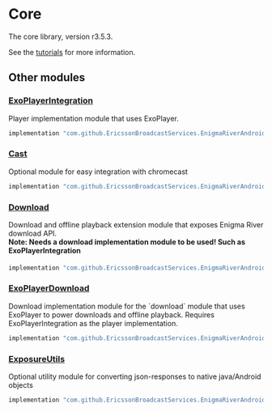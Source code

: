 # Core

The core library, version r3.5.3.

See the [tutorials](tutorials/index.md) for more information.

## Other modules

### [ExoPlayerIntegration](https://github.com/EricssonBroadcastServices/EnigmaRiverAndroidExoPlayerIntegration/tree/r3.5.3)

<p>Player implementation module that uses ExoPlayer.</p>

```gradle
implementation "com.github.EricssonBroadcastServices.EnigmaRiverAndroid:exoplayerintegration:r3.5.3"
```

### [Cast](https://github.com/EricssonBroadcastServices/EnigmaRiverAndroidCast/tree/r3.5.3)

<p>Optional module for easy integration with chromecast</p>

```gradle
implementation "com.github.EricssonBroadcastServices.EnigmaRiverAndroid:cast:r3.5.3"
```

### [Download](https://github.com/EricssonBroadcastServices/EnigmaRiverAndroidDownload/tree/r3.5.3)

<p>Download and offline playback extension module that exposes Enigma River download API.</p>
<h4 style="margin-top: -1em">Note: Needs a download implementation module to be used! Such as ExoPlayerIntegration</h4>

```gradle
implementation "com.github.EricssonBroadcastServices.EnigmaRiverAndroid:download:r3.5.3"
```

### [ExoPlayerDownload](https://github.com/EricssonBroadcastServices/EnigmaRiverAndroidExoPlayerDownload/tree/r3.5.3)

<p>Download implementation module for the `download` module that uses ExoPlayer to power downloads and offline playback. Requires ExoPlayerIntegration as the player implementation.</p>

```gradle
implementation "com.github.EricssonBroadcastServices.EnigmaRiverAndroid:exoPlayerDownload:r3.5.3"
```

### [ExposureUtils](https://github.com/EricssonBroadcastServices/EnigmaRiverAndroidExposureUtils/tree/r3.5.3)

<p>Optional utility module for converting json-responses to native java/Android objects</p>

```gradle
implementation "com.github.EricssonBroadcastServices.EnigmaRiverAndroid:exposureUtils:r3.5.3"
```